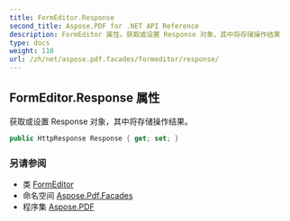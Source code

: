 ```yaml
---
title: FormEditor.Response
second_title: Aspose.PDF for .NET API Reference
description: FormEditor 属性。获取或设置 Response 对象，其中将存储操作结果
type: docs
weight: 110
url: /zh/net/aspose.pdf.facades/formeditor/response/
---
```

## FormEditor.Response 属性

获取或设置 Response 对象，其中将存储操作结果。

```csharp
public HttpResponse Response { get; set; }
```

### 另请参阅

* 类 [FormEditor](../)
* 命名空间 [Aspose.Pdf.Facades](../../../aspose.pdf.facades/)
* 程序集 [Aspose.PDF](../../../)